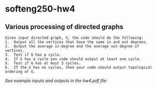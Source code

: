 # softeng250-hw4
## Various processing of directed graphs

```
Given input directed graph, G, the code should do the following:
1.  Output all the vertices that have the same in and out degrees.
2.  Output the average in-degree and the average out-degree of vertices.
3.  Test if G has a cycle.
4.  If G has a cycle you code should output at least one cycle.
5.  Test if G has at most 3 cycles.
6.  If the G has no cycles, then your code should output topological ordering of G.
```

*See example inputs and outputs in the hw4.pdf file*
